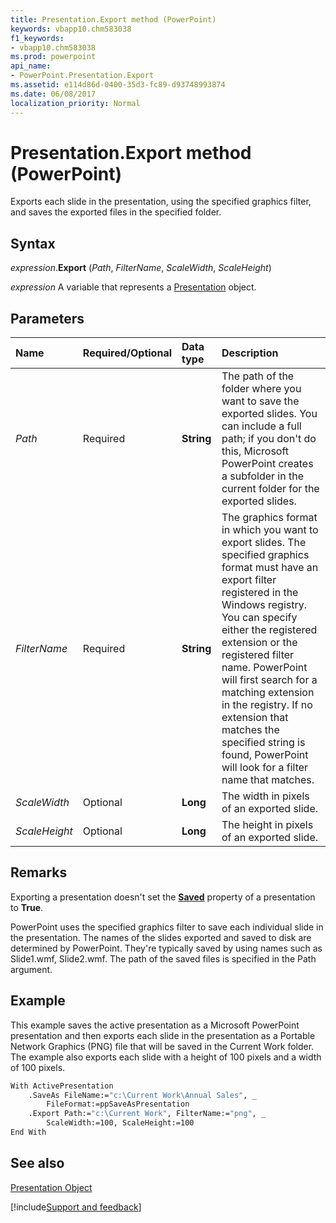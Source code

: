 ```yaml
---
title: Presentation.Export method (PowerPoint)
keywords: vbapp10.chm583038
f1_keywords:
- vbapp10.chm583038
ms.prod: powerpoint
api_name:
- PowerPoint.Presentation.Export
ms.assetid: e114d86d-0400-35d3-fc89-d93748993874
ms.date: 06/08/2017
localization_priority: Normal
---
```



# Presentation.Export method (PowerPoint)

Exports each slide in the presentation, using the specified graphics filter, and saves the exported files in the specified folder.


## Syntax

_expression_.**Export** (_Path_, _FilterName_, _ScaleWidth_, _ScaleHeight_)

_expression_ A variable that represents a [Presentation](PowerPoint.Presentation.md) object.


## Parameters



|Name|Required/Optional|Data type|Description|
|:-----|:-----|:-----|:-----|
| _Path_|Required|**String**|The path of the folder where you want to save the exported slides. You can include a full path; if you don't do this, Microsoft PowerPoint creates a subfolder in the current folder for the exported slides.|
| _FilterName_|Required|**String**|The graphics format in which you want to export slides. The specified graphics format must have an export filter registered in the Windows registry. You can specify either the registered extension or the registered filter name. PowerPoint will first search for a matching extension in the registry. If no extension that matches the specified string is found, PowerPoint will look for a filter name that matches.|
| _ScaleWidth_|Optional|**Long**|The width in pixels of an exported slide.|
| _ScaleHeight_|Optional|**Long**|The height in pixels of an exported slide.|

## Remarks

Exporting a presentation doesn't set the  **[Saved](PowerPoint.Presentation.Saved.md)** property of a presentation to **True**.

PowerPoint uses the specified graphics filter to save each individual slide in the presentation. The names of the slides exported and saved to disk are determined by PowerPoint. They're typically saved by using names such as Slide1.wmf, Slide2.wmf. The path of the saved files is specified in the Path argument.


## Example

This example saves the active presentation as a Microsoft PowerPoint presentation and then exports each slide in the presentation as a Portable Network Graphics (PNG) file that will be saved in the Current Work folder. The example also exports each slide with a height of 100 pixels and a width of 100 pixels.


```vb
With ActivePresentation
    .SaveAs FileName:="c:\Current Work\Annual Sales", _
        FileFormat:=ppSaveAsPresentation
    .Export Path:="c:\Current Work", FilterName:="png", _
        ScaleWidth:=100, ScaleHeight:=100
End With
```


## See also


[Presentation Object](PowerPoint.Presentation.md)

[!include[Support and feedback](~/includes/feedback-boilerplate.md)]
